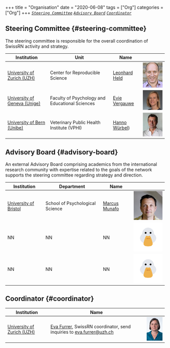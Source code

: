 +++
title = "Organisation"
date = "2020-06-08"
tags = ["Org"]
categories = ["Org"]
+++
[*`Steering Committee`*](#steering-committee) [*`Advisory Board`*](#advisory-board) [*`Coordinator`*](#coordinator) 

## Steering Committee {#steering-committee}
The steering committee is responsible for the overall coordination of SwissRN activity and strategy.

Institution | Unit |   Name   |  |
--------------|---|-------------|---|
[University of Zurich (UZH)](https://www.uzh.ch/en.html)| Center for Reproducible Science| [Leonhard Held](https://www.ebpi.uzh.ch/en/aboutus/departments/biostatistics/teambiostats/held.html) |![Leonhard Held](./../img/pic_LeonhardHeld.jpg)  |
[University of Geneva (Unige)](https://unige.ch)| Faculty of Psychology and Educational Sciences | [Evie Vergauwe](https://neurocenter-unige.ch/research-groups/evie-vergauwe/) | ![Evie Vergauwe](./../img/pic_EvieVergauwe.jpg)  |
[University of Bern (Unibe)](https://www.unibe.ch/index_eng.html)| Veterinary Public Health Institute (VPHI)| [Hanno W&uuml;rbel](https://www.dcr-vph.unibe.ch/ueber_uns/personen/prof_dr_wuerbel_hanno/index_ger.html)) |![Hanno W&uuml;rbel](./../img/pic_HannoWuerbel.jpg)  |

## Advisory Board {#advisory-board}
An external Advisory Board comprising academics from the international research community with expertise related to the goals of the network supports the steering committee regarding strategy and direction.

Institution| Department | Name |  |
--------------|---|-------------|---|
[University of Bristol](https://www.bristol.ac.uk)| School of Psychological Science | [Marcus Munafo](http://www.bristol.ac.uk/expsych/people/marcus-r-munafo/) |![Marcus Munafo](./../img/pic_MarcusMunafo.jpg)  |
NN | NN | NN |![no picture](./../img/pic_NoPickDuck.png)  |
NN | NN | NN |![no picture](./../img/pic_NoPickDuck.png)  |

## Coordinator {#coordinator}

Institution|   Name   |  | 
--------------|---|-------------|
[University of Zurich (UZH)](https://www.uzh.ch/en.html) | [Eva Furrer](https://www.ebpi.uzh.ch/en/aboutus/departments/biostatistics/teambiostats/furrer.html), SwissRN coordinator, send inquiries to [eva.furrer@uzh.ch](mailto:eva.furrer@uzh.ch) |![Eva Furrer](./../img/pic_EvaFurrer.jpg)  |


